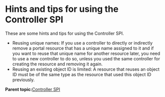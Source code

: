 # Hints and tips for using the Controller SPI 

These are some hints and tips for using the Controller SPI.

-   Reusing unique names: If you use a controller to directly or indirectly remove a portal resource that has a unique name assigned to it and if you want to reuse that unique name for another resource later, you need to use a new controller to do so, unless you used the same controller for creating the resource and removing it again.
-   Reusing an existing object ID is limited: A resource that reuses an object ID must be of the same type as the resource that used this object ID previously.

**Parent topic:**[Controller SPI](../dev/ctrlrapic_ovu.md)

